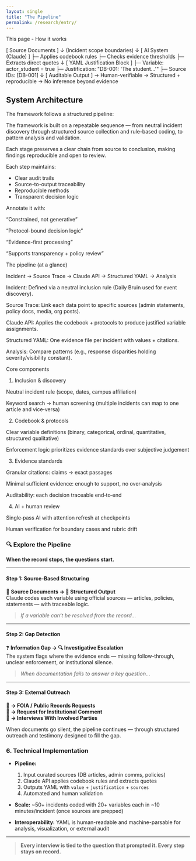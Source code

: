 ```yaml
---
layout: single
title: "The Pipeline"
permalink: /research/entry/
---
```


This page - How it works

[ Source Documents ]
    ↓
(Incident scope boundaries)
    ↓
[ AI System (Claude) ]
    ├─ Applies codebook rules
    ├─ Checks evidence thresholds
    ├─ Extracts direct quotes
    ↓
[ YAML Justification Block ]
    ├─ Variable: actor_student = true
    ├─ Justification: "DB-001: 'The student…'"
    ├─ Source IDs: [DB-001]
    ↓
[ Auditable Output ]
    → Human-verifiable
    → Structured + reproducible
    → No inference beyond evidence

## System Architecture

The framework follows a structured pipeline:

The framework is built on a repeatable sequence — from neutral incident discovery through structured source collection and rule-based coding, to pattern analysis and validation.

Each stage preserves a clear chain from source to conclusion, making findings reproducible and open to review.

Each step maintains:
- Clear audit trails
- Source-to-output traceability
- Reproducible methods
- Transparent decision logic

Annotate it with:

“Constrained, not generative”

“Protocol-bound decision logic”

“Evidence-first processing”

“Supports transparency + policy review”


The pipeline (at a glance)

Incident → Source Trace → Claude API → Structured YAML → Analysis

Incident: Defined via a neutral inclusion rule (Daily Bruin used for event discovery).

Source Trace: Link each data point to specific sources (admin statements, policy docs, media, org posts).

Claude API: Applies the codebook + protocols to produce justified variable assignments.

Structured YAML: One evidence file per incident with values + citations.

Analysis: Compare patterns (e.g., response disparities holding severity/visibility constant).

Core components

1) Inclusion & discovery

Neutral incident rule (scope, dates, campus affiliation)

Keyword search → human screening (multiple incidents can map to one article and vice‑versa)

2) Codebook & protocols

Clear variable definitions (binary, categorical, ordinal, quantitative, structured qualitative)

Enforcement logic prioritizes evidence standards over subjective judgement

3) Evidence standards

Granular citations: claims → exact passages

Minimal sufficient evidence: enough to support, no over‑analysis

Auditability: each decision traceable end‑to‑end

4) AI + human review

Single‑pass AI with attention refresh at checkpoints

Human verification for boundary cases and rubric drift





### 🔍 Explore the Pipeline  
**When the record stops, the questions start.**

---

#### **Step 1: Source-Based Structuring**
📄 **Source Documents → 🧠 Structured Output**  
Claude codes each variable using official sources — articles, policies, statements — with traceable logic.

> *If a variable can’t be resolved from the record...*

---

#### **Step 2: Gap Detection**
❓ **Information Gap → 🔍 Investigative Escalation**  
The system flags where the evidence ends — missing follow-through, unclear enforcement, or institutional silence.

> *When documentation fails to answer a key question...*

---

#### **Step 3: External Outreach**
📂 **→ FOIA / Public Records Requests**  
💬 **→ Request for Institutional Comment**  
🎤 **→ Interviews With Involved Parties**  

When documents go silent, the pipeline continues — through structured outreach and testimony designed to fill the gap.



### 6. Technical Implementation
- **Pipeline:**  
  1. Input curated sources (DB articles, admin comms, policies)  
  2. Claude API applies codebook rules and extracts quotes  
  3. Outputs YAML with `value` + `justification` + `sources`  
  4. Automated and human validation  

- **Scale:** ~50+ incidents coded with 20+ variables each in ~10 minutes/incident (once sources are prepped)  
- **Interoperability:** YAML is human-readable and machine-parsable for analysis, visualization, or external audit


---

> **Every interview is tied to the question that prompted it. Every step stays on record.**
